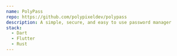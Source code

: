 ```yaml
---
name: PolyPass
repo: https://github.com/polypixeldev/polypass
description: A simple, secure, and easy to use password manager
stack:
  - Dart
  - Flutter
  - Rust
---
```


<!--add additonal information about PolyPass-->
